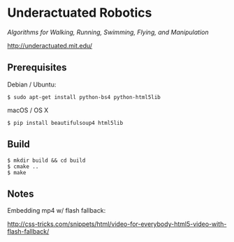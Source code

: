 Underactuated Robotics
======================

*Algorithms for Walking, Running, Swimming, Flying, and Manipulation*

<http://underactuated.mit.edu/>

Prerequisites
-------------

Debian / Ubuntu:
```
$ sudo apt-get install python-bs4 python-html5lib
```

macOS / OS X

```
$ pip install beautifulsoup4 html5lib
```

Build
-----

```
$ mkdir build && cd build
$ cmake ..
$ make
```

Notes
-----

Embedding mp4 w/ flash fallback:

<http://css-tricks.com/snippets/html/video-for-everybody-html5-video-with-flash-fallback/>
